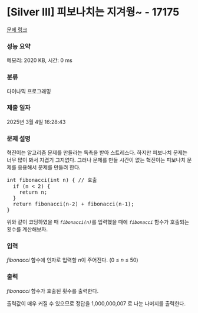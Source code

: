 # [Silver III] 피보나치는 지겨웡~ - 17175 

[문제 링크](https://www.acmicpc.net/problem/17175) 

### 성능 요약

메모리: 2020 KB, 시간: 0 ms

### 분류

다이나믹 프로그래밍

### 제출 일자

2025년 3월 4일 16:28:43

### 문제 설명

<p>혁진이는 알고리즘 문제를 만들라는 독촉을 받아 스트레스다. 하지만 피보나치 문제는 너무 많이 봐서 지겹기 그지없다. 그러나 문제를 만들 시간이 없는 혁진이는 피보나치 문제를 응용해서 문제를 만들려 한다.</p>


<pre>int fibonacci(int n) { // 호출
  if (n < 2) {
    return n;
  }  
  return fibonacci(n-2) + fibonacci(n-1);
}</pre>


<p>위와 같이 코딩하였을 때 <em><code>fibonacci(n)</code></em>를 입력했을 때에 <em><code>fibonacci</code> </em>함수가 호출되는 횟수를 계산해보자.</p>

### 입력 

 <p><em>fibonacci </em>함수에 인자로 입력할 <em>n</em>이 주어진다. (0 ≤ <em>n</em> ≤ 50)</p>

### 출력 

 <p><em>fibonacci </em>함수가 호출된 횟수를 출력한다.</p>

<p>출력값이 매우 커질 수 있으므로 정답을 1,000,000,007 로 나눈 나머지를 출력한다.</p>

